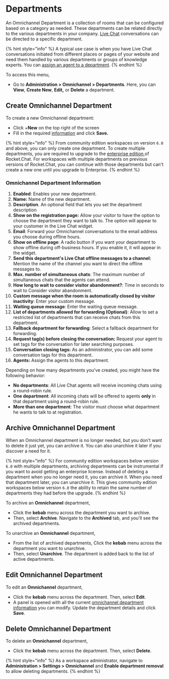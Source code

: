 # Departments

An Omnichannel Department is a collection of rooms that can be configured based on a category as needed. These departments can be related directly to the various departments in your company. [Live Chat](livechat-widget-installation.md) conversations can be directed to a specific department.

{% hint style="info" %}
A typical use case is when you have Live Chat conversations initiated from different places or pages of your website and need them handled by various departments or groups of knowledge experts. You can [assign an agent to a department](agents.md#assign-omnichannel-agent-to-a-department).
{% endhint %}

To access this menu,

* Go to **Administration > Omnichannel > Departments**. Here, you can **View**, **Create New**, **Edit,** or **Delete** a department.

## **Create Omnichannel Department**

To create a new Omnichannel department:

* Click +**New** on the top right of the screen
* Fill in the required [information](departments.md#omnichannel-department-information) and click **Save.**

{% hint style="info" %}
From community edition workspaces on version `6.0` and above, you can only create one department. To create multiple departments, you are required to upgrade to the [enterprise edition ](../../setup-and-configure/enterprise-edition-trial.md)of Rocket.Chat. For workspaces with multiple departments on previous versions of Rocket.Chat, you can continue with those departments but can't create a new one until you upgrade to Enterprise.
{% endhint %}

### Omnichannel Department Information

1. **Enabled**: Enables your new department.
2. **Name:** Name of the new department.
3. **Description**. An optional field that lets you set the department description
4. **Show on the registration page:** Allow your visitor to have the option to choose the department they want to talk to. The option will appear to your customer in the Live Chat widget.
5. **Email**: Forward your Omnichannel conversations to the email address you choose during offline hours.
6. **Show on offline page**: A radio button if you want your department to show offline during off-business hours. If you enable it, it will appear in the widget.
7. **Send this department's Live Chat offline messages to a channel:** Mention the name of the channel you want to direct the offline messages to.
8. **Max. number of simultaneous chats**: The maximum number of simultaneous chats that the agents can attend.
9. **How long to wait to consider visitor abandonment?**: Time in seconds to wait to Consider visitor abandonment.
10. **Custom message when the room is automatically closed by visitor inactivity**: Enter your custom message.
11. **Waiting queue message**: Enter the waiting queue message.
12. **List of departments allowed for forwarding (Optional)**: Allow to set a restricted list of departments that can receive chats from this department.
13. **Fallback department for forwarding**: Select a fallback department for forwarding.
14. **Request tag(s) before closing the conversation:** Request your agent to set tags for the conversation for later searching purposes.
15. **Conversation closing tags:** As an administrator, you can add some conversation tags for this department.
16. **Agents:** Assign the agents to this department.

Depending on how many departments you've created, you might have the following behavior:

* **No departments**: All Live Chat agents will receive incoming chats using a round-robin rule.
* **One department**: All incoming chats will be offered to agents **only** in that department using a round-robin rule.
* **More than one department**: The visitor must choose what department he wants to talk to at registration.

## Archive Omnichannel Department

When an Omnichannel department is no longer needed, but you don't want to delete it just yet, you can archive it. You can also unarchive it later if you discover a need for it.

{% hint style="info" %}
For community edition workspaces below version `6.0` with multiple departments, archiving departments can be instrumental if you want to avoid getting an enterprise license. Instead of deleting a department when you no longer need it, you can archive it. When you need that department later, you can unarchive it. This gives community edition workspaces below version `6.0` the ability to retain the same number of departments they had before the upgrade.
{% endhint %}

To archive an **Omnichannel** department,

* Click the **kebab** menu across the department you want to archive.
* Then, select **Archive**. Navigate to the **Archived** tab, and you'll see the archived departments.

To unarchive an **Omnichannel** department,

* From the list of archived departments, Click the **kebab** menu across the department you want to unarchive.
* Then, select **Unarchive**. The department is added back to the list of active departments.

## Edit Omnichannel Department

To edit an **Omnichannel** department,

* Click the **kebab** menu across the department. Then, select **Edit**.
* A panel is opened with all the current [omnichannel department information](departments.md#omnichannel-department-information) you can modify. Update the department details and click **Save**.

## Delete Omnichannel Department

To delete an **Omnichannel** department,

* Click the **kebab** menu across the department. Then, select **Delete**.

{% hint style="info" %}
As a workspace administrator, navigate to **Administration > Settings > Omnichannel** and **Enable department removal** to allow deleting departments.
{% endhint %}
